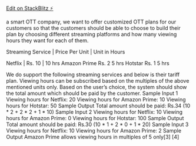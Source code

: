 

[Edit on StackBlitz ⚡️](https://stackblitz.com/edit/js-okfuh1)


a smart OTT company,
we want to offer customized OTT plans for our customers
so that the customers should be able to choose to build their plan by choosing different
streaming platforms and how many viewing hours they want for each of them.

Streaming Service | Price Per Unit | Unit in Hours

Netflix | Rs. 10 | 10 hrs
Amazon Prime Rs. 2 5 hrs
Hotstar Rs. 1 5 hrs

We do support the following streaming services and below is their tariff plan.
Viewing hours can be subscribed based on the multiples of the above mentioned units only.
Based on the user’s choice, the system should show the total amount which should be paid by
the customer.
Sample Input 1
Viewing hours for Netflix: 20
Viewing hours for Amazon Prime: 10
Viewing hours for Hotstar: 50
Sample Output
Total amount should be paid: Rs.34 (10 * 2 + 2 * 2 + 1 * 10)
Sample Input 2
Viewing hours for Netflix: 10
Viewing hours for Amazon Prime: 0
Viewing hours for Hotstar: 100
Sample Output
Total amount should be paid: Rs.30 (10 * 1 + 2 * 0 + 1 * 20)
Sample Input 3
Viewing hours for Netflix: 10
Viewing hours for Amazon Prime: 2
Sample Output
Amazon Prime allows viewing hours in multiples of 5 only[3] [4]


